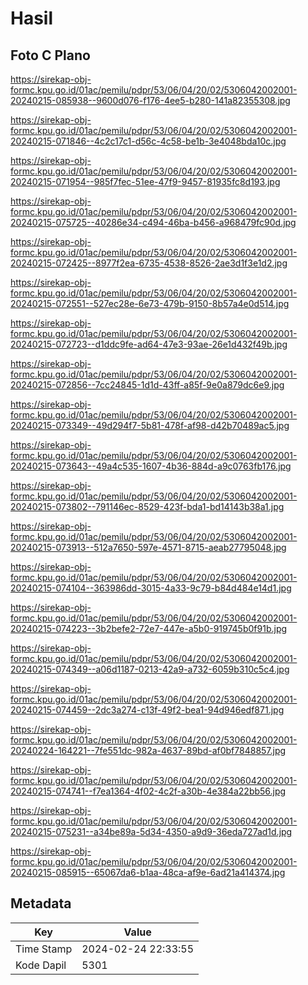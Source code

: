 # Hasil

## Foto C Plano

https://sirekap-obj-formc.kpu.go.id/01ac/pemilu/pdpr/53/06/04/20/02/5306042002001-20240215-085938--9600d076-f176-4ee5-b280-141a82355308.jpg

https://sirekap-obj-formc.kpu.go.id/01ac/pemilu/pdpr/53/06/04/20/02/5306042002001-20240215-071846--4c2c17c1-d56c-4c58-be1b-3e4048bda10c.jpg

https://sirekap-obj-formc.kpu.go.id/01ac/pemilu/pdpr/53/06/04/20/02/5306042002001-20240215-071954--985f7fec-51ee-47f9-9457-81935fc8d193.jpg

https://sirekap-obj-formc.kpu.go.id/01ac/pemilu/pdpr/53/06/04/20/02/5306042002001-20240215-075725--40286e34-c494-46ba-b456-a968479fc90d.jpg

https://sirekap-obj-formc.kpu.go.id/01ac/pemilu/pdpr/53/06/04/20/02/5306042002001-20240215-072425--8977f2ea-6735-4538-8526-2ae3d1f3e1d2.jpg

https://sirekap-obj-formc.kpu.go.id/01ac/pemilu/pdpr/53/06/04/20/02/5306042002001-20240215-072551--527ec28e-6e73-479b-9150-8b57a4e0d514.jpg

https://sirekap-obj-formc.kpu.go.id/01ac/pemilu/pdpr/53/06/04/20/02/5306042002001-20240215-072723--d1ddc9fe-ad64-47e3-93ae-26e1d432f49b.jpg

https://sirekap-obj-formc.kpu.go.id/01ac/pemilu/pdpr/53/06/04/20/02/5306042002001-20240215-072856--7cc24845-1d1d-43ff-a85f-9e0a879dc6e9.jpg

https://sirekap-obj-formc.kpu.go.id/01ac/pemilu/pdpr/53/06/04/20/02/5306042002001-20240215-073349--49d294f7-5b81-478f-af98-d42b70489ac5.jpg

https://sirekap-obj-formc.kpu.go.id/01ac/pemilu/pdpr/53/06/04/20/02/5306042002001-20240215-073643--49a4c535-1607-4b36-884d-a9c0763fb176.jpg

https://sirekap-obj-formc.kpu.go.id/01ac/pemilu/pdpr/53/06/04/20/02/5306042002001-20240215-073802--791146ec-8529-423f-bda1-bd14143b38a1.jpg

https://sirekap-obj-formc.kpu.go.id/01ac/pemilu/pdpr/53/06/04/20/02/5306042002001-20240215-073913--512a7650-597e-4571-8715-aeab27795048.jpg

https://sirekap-obj-formc.kpu.go.id/01ac/pemilu/pdpr/53/06/04/20/02/5306042002001-20240215-074104--363986dd-3015-4a33-9c79-b84d484e14d1.jpg

https://sirekap-obj-formc.kpu.go.id/01ac/pemilu/pdpr/53/06/04/20/02/5306042002001-20240215-074223--3b2befe2-72e7-447e-a5b0-919745b0f91b.jpg

https://sirekap-obj-formc.kpu.go.id/01ac/pemilu/pdpr/53/06/04/20/02/5306042002001-20240215-074349--a06d1187-0213-42a9-a732-6059b310c5c4.jpg

https://sirekap-obj-formc.kpu.go.id/01ac/pemilu/pdpr/53/06/04/20/02/5306042002001-20240215-074459--2dc3a274-c13f-49f2-bea1-94d946edf871.jpg

https://sirekap-obj-formc.kpu.go.id/01ac/pemilu/pdpr/53/06/04/20/02/5306042002001-20240224-164221--7fe551dc-982a-4637-89bd-af0bf7848857.jpg

https://sirekap-obj-formc.kpu.go.id/01ac/pemilu/pdpr/53/06/04/20/02/5306042002001-20240215-074741--f7ea1364-4f02-4c2f-a30b-4e384a22bb56.jpg

https://sirekap-obj-formc.kpu.go.id/01ac/pemilu/pdpr/53/06/04/20/02/5306042002001-20240215-075231--a34be89a-5d34-4350-a9d9-36eda727ad1d.jpg

https://sirekap-obj-formc.kpu.go.id/01ac/pemilu/pdpr/53/06/04/20/02/5306042002001-20240215-085915--65067da6-b1aa-48ca-af9e-6ad21a414374.jpg


## Metadata

| Key        | Value               |
| ---------- | ------------------- |
| Time Stamp | 2024-02-24 22:33:55 |
| Kode Dapil | 5301                |



